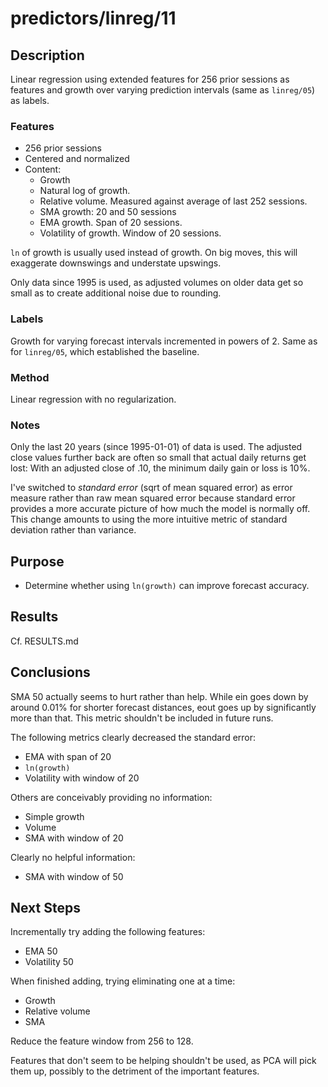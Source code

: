 predictors/linreg/11
===
Description
--
Linear regression using extended features for
256 prior sessions as features and growth over varying prediction
intervals (same as `linreg/05`) as labels.

### Features

-   256 prior sessions
-   Centered and normalized
-   Content:
    -   Growth
    -   Natural log of growth.
    -   Relative volume. Measured against average of last 252 sessions.
    -   SMA growth: 20 and 50 sessions
    -   EMA growth. Span of 20 sessions.
    -   Volatility of growth. Window of 20 sessions.

`ln` of growth is usually used instead of growth. On big moves,
this will exaggerate downswings and understate upswings.
   
Only data since 1995 is used, as adjusted volumes on older data get so
small as to create additional noise due to rounding.

### Labels
Growth for varying forecast intervals incremented in powers of 2.
Same as for `linreg/05`, which established the baseline.

### Method
Linear regression with no regularization.

### Notes
Only the last 20 years (since 1995-01-01) of data is used. The 
adjusted close values further back are often so small that actual
daily returns get lost: With an adjusted close of .10, the minimum
daily gain or loss is 10%.

I've switched to *standard error* (sqrt of mean squared error) as error measure rather
than raw mean squared error because standard error provides a more accurate picture
of how much the model is normally off. This change amounts to using 
the more intuitive metric of standard deviation
rather than variance.

Purpose
---
-   Determine whether using `ln(growth)` can improve forecast accuracy.

Results
--
Cf. RESULTS.md

Conclusions
--
SMA 50 actually seems to hurt rather than help. While ein goes down
by around 0.01% for shorter forecast distances, eout goes up by significantly
more than that. This metric shouldn't be included in future runs.

The following metrics clearly decreased the standard error:
-   EMA with span of 20
-   `ln(growth)`
-   Volatility with window of 20

Others are conceivably providing no information:
-   Simple growth
-   Volume
-   SMA with window of 20

Clearly no helpful information:
-   SMA with window of 50

Next Steps
--
Incrementally try adding the following features:
-   EMA 50
-   Volatility 50

When finished adding, trying eliminating one at a time:
-   Growth
-   Relative volume
-   SMA

Reduce the feature window from 256 to 128.

Features that don't seem to be helping shouldn't be used, as PCA
will pick them up, possibly to the detriment of the important
features.
